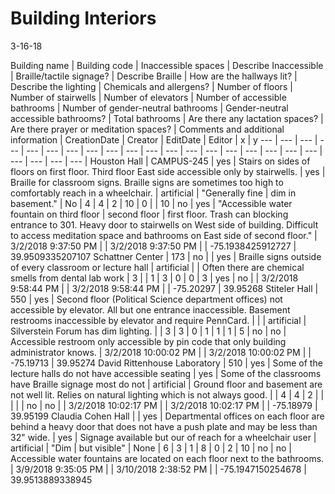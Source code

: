 ﻿# Building Interiors 
3-16-18

Building name | Building code | Inaccessible spaces | Describe Inaccessible | Braille/tactile signage? | Describe Braille | How are the hallways lit? | Describe the lighting | Chemicals and allergens? | Number of floors | Number of stairwells | Number of elevators | Number of accessible bathrooms | Number of gender-neutral bathrooms | Gender-neutral accessible bathrooms? | Total bathrooms | Are there any lactation spaces? | Are there prayer or meditation spaces? | Comments and additional information | CreationDate | Creator | EditDate | Editor | x | y
--- | --- | --- | --- | --- | --- | --- | --- | --- | --- | --- | --- | --- | --- | --- | --- | --- | --- | --- | --- | --- | --- | --- |
Houston Hall | CAMPUS-245 | yes | Stairs on sides of floors on first floor. Third floor East side accessible only by stairwells. | yes | Braille for classroom signs. Braille signs are sometimes too high to comfortably reach in a wheelchair. | artificial | "Generally fine |  dim in basement." | No | 4 | 4 | 2 | 10 | 0 |  | 10 | no | yes | "Accessible water fountain on third floor |  second floor |  first floor. Trash can blocking entrance to 301. Heavy door to stairwells on West side of building. Difficult to access meditation space and bathrooms on East side of second floor." | 3/2/2018 9:37:50 PM |  | 3/2/2018 9:37:50 PM |  | -75.1938425912727 | 39.9509335207107
Schattner Center | 173 | no |  | yes | Braille signs outside of every classroom or lecture hall | artificial |  | Often there are chemical smells from dental lab work | 3 |  | 1 | 3 | 0 | 0 | 3 | yes | no |  | 3/2/2018 9:58:44 PM |  | 3/2/2018 9:58:44 PM |  | -75.20297 | 39.95268
Stiteler Hall | 550 | yes | Second floor (Political Science department offices) not accessible by elevator. All but one entrance inaccessible. Basement restrooms inaccessible by elevator and require PennCard. |  |  | artificial | Silverstein Forum has dim lighting. |  | 3 | 3 | 0 | 1 | 1 | 1 | 5 | no | no | Accessible restroom only accessible by pin code that only building administrator knows. | 3/2/2018 10:00:02 PM |  | 3/2/2018 10:00:02 PM |  | -75.19713 | 39.95274
David Rittenhouse Laboratory | 510 | yes | Some of the lecture halls do not have accessible seating  | yes | Some of the classrooms have Braille signage most do not | artificial | Ground floor and basement are not well lit. Relies on natural lighting which is not always good.  |  | 4 | 4 | 2 |  |  |  |  | no | no |  | 3/2/2018 10:02:17 PM |  | 3/2/2018 10:02:17 PM |  | -75.18979 | 39.95199
Claudia Cohen Hall |  | yes | Departmental offices on each floor are behind a heavy door that does not have a push plate and may be less than 32" wide. | yes | Signage available but our of reach for a wheelchair user | artificial | "Dim |  but visible" | None | 6 | 3 | 1 | 8 | 0 | 2 | 10 | no | no | Accessible water fountains are located on each floor next to the bathrooms. | 3/9/2018 9:35:05 PM |  | 3/10/2018 2:38:52 PM |  | -75.1947150254678 | 39.9513889338945

